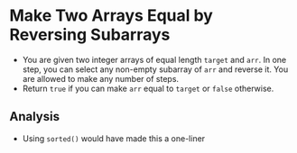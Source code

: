 # Make Two Arrays Equal by Reversing Subarrays
- You are given two integer arrays of equal length `target` and `arr`. In one step, you can select any non-empty subarray of `arr` and reverse it. You are allowed to make any number of steps.
- Return `true` if you can make `arr` equal to `target` or `false` otherwise.

## Analysis
- Using `sorted()` would have made this a one-liner
